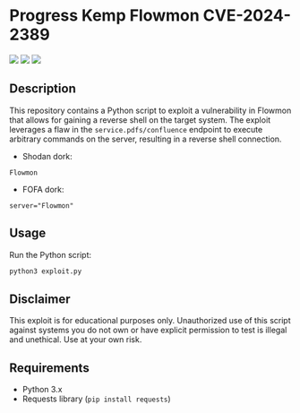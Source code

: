 # Progress Kemp Flowmon CVE-2024-2389
![](https://img.shields.io/static/v1?label=Product&message=Progress%20Kemp%20Flowmon&color=blue)
![](https://img.shields.io/static/v1?label=Version&message=prior%20to%2011.1.14%20and%2012.3.5&color=brighgreen)
![](https://img.shields.io/static/v1?label=Vulnerability&message=CVSSv3:%2010%20Code%20Injection&color=red)

## Description
This repository contains a Python script to exploit a vulnerability in Flowmon that allows for gaining a reverse shell on the target system. The exploit leverages a flaw in the `service.pdfs/confluence` endpoint to execute arbitrary commands on the server, resulting in a reverse shell connection.

- Shodan dork: 
```
Flowmon
```
- FOFA dork:
```
server="Flowmon"
```
## Usage
Run the Python script:
   ```bash
   python3 exploit.py
   ```
## Disclaimer
This exploit is for educational purposes only. Unauthorized use of this script against systems you do not own or have explicit permission to test is illegal and unethical. Use at your own risk.

## Requirements
- Python 3.x
- Requests library (`pip install requests`)
